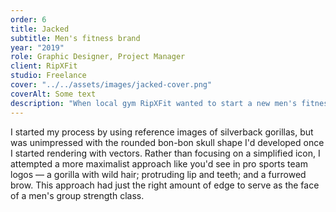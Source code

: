```yaml
---
order: 6
title: Jacked
subtitle: Men's fitness brand
year: "2019"
role: Graphic Designer, Project Manager
client: RipXFit
studio: Freelance
cover: "../../assets/images/jacked-cover.png"
coverAlt: Some text
description: "When local gym RipXFit wanted to start a new men's fitness class, owner Jean-Pierre said he already had a name in mind – Jacked – but needed something raw and powerful to serve as its mascot. Given the amount of lifting and hanging athletes perform in class, a gorilla seemed like a natural fit."
---
```


I started my process by using reference images of silverback gorillas, but was unimpressed with the rounded bon-bon skull shape I'd developed once I started rendering with vectors. Rather than focusing on a simplified icon, I attempted a more maximalist approach like you'd see in pro sports team logos — a gorilla with wild hair; protruding lip and teeth; and a furrowed brow. This approach had just the right amount of edge to serve as the face of a men's group strength class.